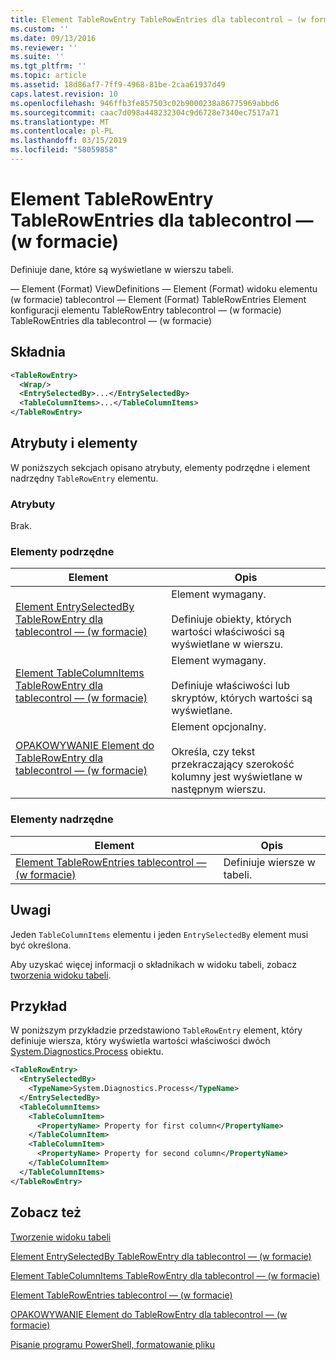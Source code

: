 ```yaml
---
title: Element TableRowEntry TableRowEntries dla tablecontrol — (w formacie) | Dokumentacja firmy Microsoft
ms.custom: ''
ms.date: 09/13/2016
ms.reviewer: ''
ms.suite: ''
ms.tgt_pltfrm: ''
ms.topic: article
ms.assetid: 18d86af7-7ff9-4968-81be-2caa61937d49
caps.latest.revision: 10
ms.openlocfilehash: 946ffb3fe857503c02b9000238a86775969abbd6
ms.sourcegitcommit: caac7d098a448232304c9d6728e7340ec7517a71
ms.translationtype: MT
ms.contentlocale: pl-PL
ms.lasthandoff: 03/15/2019
ms.locfileid: "58059858"
---
```

# <a name="tablerowentry-element-for-tablerowentries-for-tablecontrol-format"></a>Element TableRowEntry TableRowEntries dla tablecontrol — (w formacie)

Definiuje dane, które są wyświetlane w wierszu tabeli.

— Element (Format) ViewDefinitions — Element (Format) widoku elementu (w formacie) tablecontrol — Element (Format) TableRowEntries Element konfiguracji elementu TableRowEntry tablecontrol — (w formacie) TableRowEntries dla tablecontrol — (w formacie)

## <a name="syntax"></a>Składnia

```xml
<TableRowEntry>
  <Wrap/>
  <EntrySelectedBy>...</EntrySelectedBy>
  <TableColumnItems>...</TableColumnItems>
</TableRowEntry>
```

## <a name="attributes-and-elements"></a>Atrybuty i elementy

W poniższych sekcjach opisano atrybuty, elementy podrzędne i element nadrzędny `TableRowEntry` elementu.

### <a name="attributes"></a>Atrybuty

Brak.

### <a name="child-elements"></a>Elementy podrzędne

|Element|Opis|
|-------------|-----------------|
|[Element EntrySelectedBy TableRowEntry dla tablecontrol — (w formacie)](./entryselectedby-element-for-tablerowentry-for-tablecontrol-format.md)|Element wymagany.<br /><br /> Definiuje obiekty, których wartości właściwości są wyświetlane w wierszu.|
|[Element TableColumnItems TableRowEntry dla tablecontrol — (w formacie)](./tablecolumnitems-element-for-tablerowentry-for-tablecontrol-format.md)|Element wymagany.<br /><br /> Definiuje właściwości lub skryptów, których wartości są wyświetlane.|
|[OPAKOWYWANIE Element do TableRowEntry dla tablecontrol — (w formacie)](./wrap-element-for-tablerowentry-for-tablecontrol-format.md)|Element opcjonalny.<br /><br /> Określa, czy tekst przekraczający szerokość kolumny jest wyświetlane w następnym wierszu.|

### <a name="parent-elements"></a>Elementy nadrzędne

|Element|Opis|
|-------------|-----------------|
|[Element TableRowEntries tablecontrol — (w formacie)](./tablerowentries-element-for-tablecontrol-format.md)|Definiuje wiersze w tabeli.|

## <a name="remarks"></a>Uwagi

Jeden `TableColumnItems` elementu i jeden `EntrySelectedBy` element musi być określona.

Aby uzyskać więcej informacji o składnikach w widoku tabeli, zobacz [tworzenia widoku tabeli](./creating-a-table-view.md).

## <a name="example"></a>Przykład

W poniższym przykładzie przedstawiono `TableRowEntry` element, który definiuje wiersza, który wyświetla wartości właściwości dwóch [System.Diagnostics.Process](/dotnet/api/System.Diagnostics.Process) obiektu.

```xml
<TableRowEntry>
  <EntrySelectedBy>
    <TypeName>System.Diagnostics.Process</TypeName>
  </EntrySelectedBy>
  <TableColumnItems>
    <TableColumnItem>
      <PropertyName> Property for first column</PropertyName>
    </TableColumnItem>
    <TableColumnItem>
      <PropertyName> Property for second column</PropertyName>
    </TableColumnItem>
  </TableColumnItems>
</TableRowEntry>
```

## <a name="see-also"></a>Zobacz też

[Tworzenie widoku tabeli](./creating-a-table-view.md)

[Element EntrySelectedBy TableRowEntry dla tablecontrol — (w formacie)](./entryselectedby-element-for-tablerowentry-for-tablecontrol-format.md)

[Element TableColumnItems TableRowEntry dla tablecontrol — (w formacie)](./tablecolumnitems-element-for-tablerowentry-for-tablecontrol-format.md)

[Element TableRowEntries tablecontrol — (w formacie)](./tablerowentries-element-for-tablecontrol-format.md)

[OPAKOWYWANIE Element do TableRowEntry dla tablecontrol — (w formacie)](./wrap-element-for-tablerowentry-for-tablecontrol-format.md)

[Pisanie programu PowerShell, formatowanie pliku](./writing-a-powershell-formatting-file.md)
